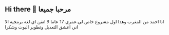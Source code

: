 ## Hi there 👋 مرحبا جميعا
انا احمد من المغرب وهدا اول مشروع خاص لي.عمري 17 عاما لا اتقن اي لغة برمجية الا اني اعشق التعديل وتطوير البوت وشكرا 

<!--
**Ahmedaligue/Ahmedaligue** is a ✨ _special_ ✨ repository because its `README.md` (this file) appears on your GitHub profile.

Here are some ideas to get you started:

- 🔭 I’m currently working on ...
- 🌱 I’m currently learning ...
- 👯 I’m looking to collaborate on ...
- 🤔 I’m looking for help with ...
- 💬 Ask me about ...
- 📫 How to reach me: ...
- 😄 Pronouns: ...
- ⚡ Fun fact: ...
-->
